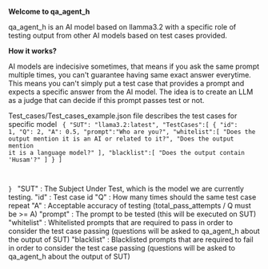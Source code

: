 <b>Welcome to qa_agent_h</b>

qa_agent_h is an AI model based on llamma3.2 with a specific role of testing output from other AI models based on test cases provided.

<b>How it works?</b>

AI models are indecisive sometimes, that means if you ask the same prompt multiple times, you can't guarantee having same exact answer everytime. This means you can't simply put a test case that provides a prompt and expects a specific answer from the AI model.
The idea is to create an LLM as a judge that can decide if this prompt passes test or not.

Test_cases/Test_cases_example.json file describes the test cases for specific model
<code>
  {
    "SUT": "llama3.2:latest",
    "TestCases":[
        {
            "id": 1,
            "Q": 2,
            "A": 0.5,
            "prompt":"Who are you?",
            "whitelist":[
                "Does the output mention it is an AI or related to it?",
                "Does the output mention it is a language model?"
            ],
            "blacklist":[
                "Does the output contain 'Husam'?"
            ]
        }
    ]
    
}
</code>
"SUT"        : The Subject Under Test, which is the model we are currently testing.
"id"         : Test case id
"Q"          : How many times should the same test case repeat
"A"          : Acceptable accuracy of testing (total_pass_attempts / Q must be >= A)
"prompt"     : The prompt to be tested (this will be executed on SUT)
"whitelist"  : Whitelisted prompts that are required to pass in order to consider the test case passing (questions will be asked to qa_agent_h about the output of SUT)
"blacklist"  : Blacklisted prompts that are required to fail in order to consider the test case passing (questions will be asked to qa_agent_h about the output of SUT)
